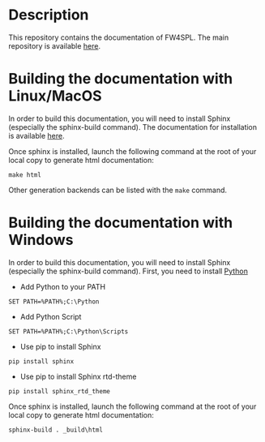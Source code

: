 Description
===========

This repository contains the documentation of FW4SPL. The main repository is available [here](https://github.com/fw4spl-org/fw4spl).

Building the documentation with Linux/MacOS
===========================================

In order to build this documentation, you will need to install Sphinx (especially the sphinx-build command).
The documentation for installation is available [here](http://www.sphinx-doc.org/en/stable/install.html).

Once sphinx is installed, launch the following command at the root of your local copy to generate html documentation:
```
make html
```

Other generation backends can be listed with the `make` command.

Building the documentation with Windows
=======================================

In order to build this documentation, you will need to install Sphinx (especially the sphinx-build command).
First, you need to install [Python](https://www.python.org/downloads/)

- Add Python to your PATH
```
SET PATH=%PATH%;C:\Python
```
- Add Python Script
```
SET PATH=%PATH%;C:\Python\Scripts
```
- Use pip to install Sphinx
```
pip install sphinx
```
- Use pip to install Sphinx rtd-theme
```
pip install sphinx_rtd_theme
```

Once sphinx is installed, launch the following command at the root of your local copy to generate html documentation:
```
sphinx-build . _build\html
```